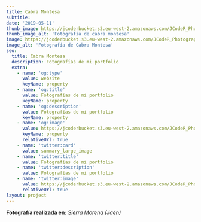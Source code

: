 ```yaml
---
title: Cabra Montesa
subtitle:
date: '2019-05-11'
thumb_image: https://jcoderbucket.s3.eu-west-2.amazonaws.com/JCodeR_Photography/mamifero-4.jpg
thumb_image_alt: 'Fotografía de cabra montesa'
image: https://jcoderbucket.s3.eu-west-2.amazonaws.com/JCodeR_Photography/mamifero-4.jpg
image_alt: 'Fotografía de Cabra Montesa'
seo:
  title: Cabra Montesa
  description: Fotografías de mi portfolio
  extra:
    - name: 'og:type'
      value: website
      keyName: property
    - name: 'og:title'
      value: Fotografías de mi portfolio
      keyName: property
    - name: 'og:description'
      value: Fotografías de mi portfolio
      keyName: property
    - name: 'og:image'
      value: https://jcoderbucket.s3.eu-west-2.amazonaws.com/JCodeR_Photography/mamifero-4.jpg
      keyName: property
      relativeUrl: true
    - name: 'twitter:card'
      value: summary_large_image
    - name: 'twitter:title'
      value: Fotografías de mi portfolio
    - name: 'twitter:description'
      value: Fotografías de mi portfolio
    - name: 'twitter:image'
      value: https://jcoderbucket.s3.eu-west-2.amazonaws.com/JCodeR_Photography/mamifero-4.jpg
      relativeUrl: true
layout: project
---
```


**Fotografía realizada en:**  *Sierra Morena (Jaén)*